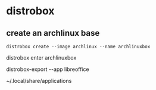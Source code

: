 # distrobox

## create an archlinux base
```
distrobox create --image archlinux --name archlinuxbox
```

distrobox enter archlinuxbox

distrobox-export --app libreoffice

~/.local/share/applications
